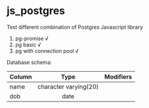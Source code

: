 # js_postgres
Test different combination of Postgres Javascript library

1. pg-promise √
2. pg basic √
3. pg with connection pool √

Database schema:

| Column        | Type                  | Modifiers|
| ------------- |:---------------------:| --------:|
| name          | character varying(20) |          |
| dob           | date                  |          |